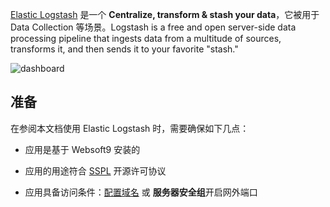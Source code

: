 [Elastic Logstash](https://www.elastic.co/logstash) 是一个 **Centralize, transform & stash your data**，它被用于 Data Collection  等场景。Logstash is a free and open server-side data processing pipeline that ingests data from a multitude of sources, transforms it, and then sends it to your favorite "stash."


![dashboard](https://libs.websoft9.com/Websoft9/DocsPicture/zh/elk/elk-gui-websoft9.gif)


## 准备

在参阅本文档使用 Elastic Logstash 时，需要确保如下几点：

- 应用是基于 Websoft9 安装的

- 应用的用途符合 [SSPL](https://www.mongodb.com/licensing/server-side-public-license) 开源许可协议

- 应用具备访问条件：[配置域名](./guide/appsetdomain) 或 **服务器安全组**开启网外端口